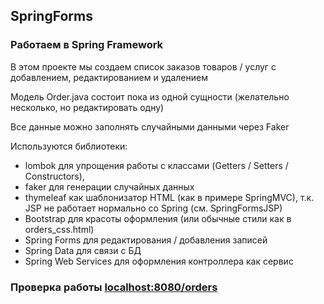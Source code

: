## SpringForms
### Работаем в Spring Framework

В этом проекте мы создаем список заказов товаров / услуг
с добавлением, редактированием и удалением

Модель Order.java состоит пока из одной сущности 
(желательно несколько, но редактировать одну)

Все данные можно заполнять случайными данными через Faker 

Используются библиотеки:
- lombok для упрощения работы с классами (Getters / Setters / Constructors),
- faker для генерации случайных данных
- thymeleaf как шаблонизатор HTML (как в примере SpringMVC), т.к. JSP не работает нормально со Spring (см. SpringFormsJSP)
- Bootstrap для красоты оформления (или обычные стили как в orders_css.html) 
- Spring Forms для редактирования / добавления записей
- Spring Data для связи с БД
- Spring Web Services для оформления контроллера как сервис

### Проверка работы <localhost:8080/orders>